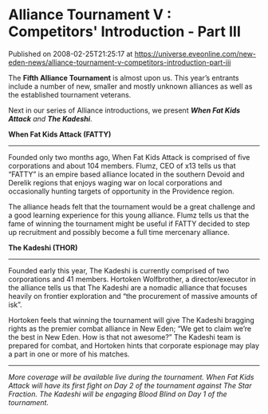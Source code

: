 # Alliance Tournament V : Competitors' Introduction - Part III
Published on 2008-02-25T21:25:17 at https://universe.eveonline.com/new-eden-news/alliance-tournament-v-competitors-introduction-part-iii

The **Fifth Alliance Tournament** is almost upon us. This year’s entrants include a number of new, smaller and mostly unknown alliances as well as the established tournament veterans. 

Next in our series of Alliance introductions, we present _**When Fat Kids Attack** and **The Kadeshi**_. 

**When Fat Kids Attack (FATTY)**

* * *

Founded only two months ago, When Fat Kids Attack is comprised of five corporations and about 104 members. Flumz, CEO of x13 tells us that “FATTY” is an empire based alliance located in the southern Devoid and Derelik regions that enjoys waging war on local corporations and occasionally hunting targets of opportunity in the Providence region. 

The alliance heads felt that the tournament would be a great challenge and a good learning experience for this young alliance. Flumz tells us that the fame of winning the tournament might be useful if FATTY decided to step up recruitment and possibly become a full time mercenary alliance. 

**The Kadeshi (THOR)**

* * *

Founded early this year, The Kadeshi is currently comprised of two corporations and 41 members. Hortoken Wolfbrother, a director/executor in the alliance tells us that The Kadeshi are a nomadic alliance that focuses heavily on frontier exploration and “the procurement of massive amounts of isk”. 

Hortoken feels that winning the tournament will give The Kadeshi bragging rights as the premier combat alliance in New Eden; “We get to claim we’re the best in New Eden. How is that not awesome?” The Kadeshi team is prepared for combat, and Hortoken hints that corporate espionage may play a part in one or more of his matches. 

* * *

_More coverage will be available live during the tournament. When Fat Kids Attack will have its first fight on Day 2 of the tournament against The Star Fraction. The Kadeshi will be engaging Blood Blind on Day 1 of the tournament._

